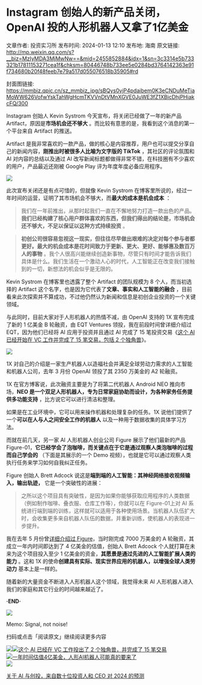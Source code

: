 # Instagram 创始人的新产品关闭，OpenAI 投的人形机器人又拿了1亿美金

文章作者: 投资实习所
发布时间: 2024-01-13 12:10
发布地: 海南
原文链接: http://mp.weixin.qq.com/s?__biz=MzIyMDA3MjMwNw==&mid=2455852884&idx=1&sn=3c3314e5b733321b17811153271cea1f&chksm=80446748b733ee5e0284bd3764142363e91f734680b20f48feeb7e79a517d055076518b35905#rd

封面图链接: https://mmbiz.qpic.cn/sz_mmbiz_jpg/sBQys0vjP4pdaibem0K3eCNDuMeTiaMoWW626VofwYskTahWgHcmTKVVnDtVMnXGVE0JuWE3fZ1XBicDhjPHiakcFQ/300

Instagram 创始人 Kevin Systrom 今天宣布，将关闭已经做了一年的新产品 Artifact，原因是**市场机会还不够大**
。而比较有意思的是，我看到这个消息的第一个平台来自 Artifact 的推送。

Artifact 是我非常喜欢的一款产品，做的核心是内容推荐，用户也可以提交分享自己的新闻内容，**刚推出时被很多人比喻为文字版的 TikTok**
，其社区的评论氛围和 AI 对内容的总结以及通过 AI 改写新闻标题都做得非常不错，在科技圈有不少喜欢的用户，产品最近还刚被 Google Play
评为年度年度必备应用程序。

![](https://mmbiz.qpic.cn/sz_mmbiz_jpg/sBQys0vjP4pdaibem0K3eCNDuMeTiaMoWWODdAiaRgXBlX9V22CAK7suev7uuL8HxWzDNWyls6bZA9sTy3sHZowpw/640?wx_fmt=jpeg&from=appmsg)

此次宣布关闭还是有点可惜的，但就像 Kevin Systrom 在博客里所说的，经过一年时间的运营，证明了其市场机会不够大，而**最大的成本是机会成本**
：

>
> 我们在一年前推出，从那时起我们一直在不懈地努力打造一款出色的产品。**我们已经构建了核心用户群体喜欢的东西，但我们得出的结论是，市场机会还不够大，不足以保证以这种方式持续投资**
> 。

> **初创公司很容易忽视这一现实，但往往尽早做出艰难的决定对每个参与者都更好。最大的机会成本是花时间致力于更新、更大、更好、能够惠及数百万人的事物**
> 。我个人很高兴能继续创造新事物，尽管只有时间才能告诉我们具体是什么。我们生活在一个激动人心的时代，人工智能正在改变我们接触到的一切，新想法的机会似乎是无限的。

Kevin Systrom 在博客里也透露了整个 Artifact 的团队规模为 8 个人，而当初选择的 Artifact
这个名字，也是因为它代表了**文章、事实和人工智能的融合** ，目前看来此次探索并不算成功，不过他仍然认为新闻和信息是初创企业投资的一个关键领域。

与此同时，目前大家对于人形机器人的热情不减，由 OpenAI 支持的 1X 宣布完成了新的 1 亿美金 B 轮融资，由 EQT Ventures
领投，我在前段时间曾详细介绍过 EQT，因为他们已经将 AI 应用于投资并且通过 AI 完成了 15 笔投资交易《[这个 AI 已经开始在 VC
工作并完成了 15 笔交易，包括 2
个独角兽](http://mp.weixin.qq.com/s?__biz=MzIyMDA3MjMwNw==&mid=2455852799&idx=1&sn=f66efc066631478e33b95a3087441891&chksm=804466e3b733eff5eaddd4af685474c67528a9922027a013b6db36929b85c84d6c7a967567b4&scene=21#wechat_redirect)》。

![](https://mmbiz.qpic.cn/sz_mmbiz_jpg/sBQys0vjP4pdaibem0K3eCNDuMeTiaMoWWql0LNkEIuhichpwsspiblTYUGic76ic4B9DQKPIUHugtKypXXibI6ibZIw1A/640?wx_fmt=jpeg&from=appmsg)

1X 对自己的介绍是一家生产机器人以造福社会并满足全球劳动力需求的人工智能和机器人公司，去年 3 月份 OpenAI 领投了其 2350 万美金的 A2
轮融资。

1X 在官方博客说，此次融资主要是为了将第二代机器人 Android NEO 推向市场，**NEO
是一个双足人形机器人，专为日常家庭协助而设计，为各种家务任务提供多功能支持** ，比方说它可以进行清洁和整理。

如果是在工业环境中，它可以用来操作机器和处理复杂的任务。1X 说他们提供了一个**可以在人与人之间安全工作的机器人** 以及一种用于数据收集的具体学习方法。

而就在前几天，另一家 AI 人形机器人创业公司 Figure 展示了他们最新的产品
Figure-01，**它已经学会了泡咖啡，而关键点在于它是通过观察人类泡咖啡的过程而自己学会的** （下面是其展示的一个 Demo
视频），也就是它可以通过观察人类执行任务来学习如何自我纠正任务。

Figure 创始人 Brett Adcock 说这是**端到端的人工智能：其神经网络接收视频输入，输出轨迹，** 它是一个突破性的进展：

> 之所以这个项目具有突破性，是因为如果你能够获取应用程序的人类数据（例如制作咖啡、叠衣服、仓库工作等），你就可以在 Figure-01上对 AI
> 系统进行端到端的训练，这样就可以适用于各种使用场景。当机器人队伍扩大时，会收集更多来自机器人队伍的数据，并重新训练，使机器人的表现进一步提升。

我在去年 5 月份曾[详细介绍过
Figure](http://mp.weixin.qq.com/s?__biz=MzIyMDA3MjMwNw==&mid=2455850773&idx=1&sn=91cc1b07c78ab1e4976d9374a1aeac99&chksm=80447f09b733f61fc817819ad8c19f17d1c9bf94abb3bb233a72525d3e9490687d9498850d71&scene=21#wechat_redirect)，当时刚完成
7000 万美金的 A 轮融资，其成立一年内时间即达到了 4 亿美金的估值，创始人 Brett Adcock 个人就打算在未来为这个项目投入至少 1
亿美金的资金，**其愿景是通过先进的人工智能扩展人类的能力** 。这和 1X 的使命**创建具有实际、现实世界应用的机器人，以增强全球人类劳动力**
基本上是一样的。

随着新的大量资金不断进入人形机器人这个领域，我觉得未来 AI 人形机器人进入我们的家庭和其它行业的时间越来越近了。

**·END·**

![](https://mmbiz.qpic.cn/sz_mmbiz_png/sBQys0vjP4pdaibem0K3eCNDuMeTiaMoWW27gibFzL9GlFG7Rf1QoIcwB8VQg2tVSNUOPkqBPQzeK9IonhRHGAz4w/640?wx_fmt=png&from=appmsg)  

Memo: Signal, not noise!

扫码或点击「阅读原文」继续阅读更多内容

![](https://mmbiz.qpic.cn/mmbiz_png/mrJibAziaMQhQGoNHniac6wGOyRe172dlS0HCYicyjiaCTtly2pULIz6YPNsXeRjoQFSuDYezsia4ibhbAc1X3GKtVRyw/640?wx_fmt=png&wxfrom=5&wx_lazy=1&wx_co=1)[![](https://mmbiz.qpic.cn/sz_mmbiz_jpg/sBQys0vjP4qpMsTDSQIoLfTZTbPNZsIErbrG5tXYgkblELY9G1jUhRs2OC7HmKKlxWiczSDS2gE3gYibibwTw1tyA/640?wx_fmt=jpeg)这个
AI 已经在 VC 工作投出了 2 个独角兽，并完成了 15
笔交易](https://mp.weixin.qq.com/s?__biz=MzIyMDA3MjMwNw==&mid=2455852799&idx=1&sn=f66efc066631478e33b95a3087441891&chksm=804466e3b733eff5eaddd4af685474c67528a9922027a013b6db36929b85c84d6c7a967567b4&scene=21#wechat_redirect)  
[![](https://mmbiz.qpic.cn/mmbiz_jpg/sBQys0vjP4pJpibIwu0f5L8yb3L47OaCbSzguuD8aNDLOtialf1geR6kLH1x5q4ORjLPMzZFPf46ibGUfibnvrdLxg/640?wx_fmt=jpeg)一年时间估值4亿美金，人形AI机器人可能真的要来了](https://mp.weixin.qq.com/s?__biz=MzIyMDA3MjMwNw==&mid=2455850773&idx=1&sn=91cc1b07c78ab1e4976d9374a1aeac99&chksm=80447f09b733f61fc817819ad8c19f17d1c9bf94abb3bb233a72525d3e9490687d9498850d71&scene=21#wechat_redirect)  
[![](https://mmbiz.qpic.cn/sz_mmbiz_jpg/sBQys0vjP4pjCcWnlM11OVmabu6BMfE9XeI7eNFXkcYBYTsfzGfcO11iajibETE1SsN3M9R3ghRibUJ6icpextiaHqw/640?wx_fmt=jpeg)](https://mp.weixin.qq.com/s?__biz=MzIyMDA3MjMwNw==&mid=2455852748&idx=1&sn=ccddb4f569881e550382336247b7edb0&chksm=804466d0b733efc62cc4597961f9bd1cebb51db922724d204ce248d131f6c9be5317c01469a4&scene=21#wechat_redirect)

[关于 AI 与创投，来自数十位投资人和 CEO 对 2024
的预测](https://mp.weixin.qq.com/s?__biz=MzIyMDA3MjMwNw==&mid=2455852748&idx=1&sn=ccddb4f569881e550382336247b7edb0&chksm=804466d0b733efc62cc4597961f9bd1cebb51db922724d204ce248d131f6c9be5317c01469a4&scene=21#wechat_redirect)

